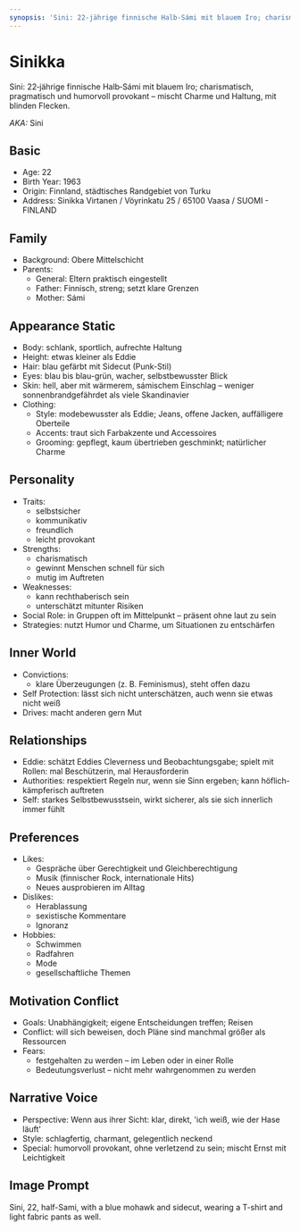 ```yaml
---
synopsis: 'Sini: 22‑jährige finnische Halb‑Sámi mit blauem Iro; charismatisch, pragmatisch und humorvoll provokant – mischt Charme und Haltung, mit blinden Flecken.'
---
```


# Sinikka

Sini: 22‑jährige finnische Halb‑Sámi mit blauem Iro; charismatisch, pragmatisch und humorvoll provokant – mischt Charme und Haltung, mit blinden Flecken.

_AKA:_ Sini

## Basic

- Age: 22
- Birth Year: 1963
- Origin: Finnland, städtisches Randgebiet von Turku
- Address: Sinikka Virtanen / Vöyrinkatu 25 / 65100 Vaasa / SUOMI - FINLAND

## Family

- Background: Obere Mittelschicht
- Parents:
  - General: Eltern praktisch eingestellt
  - Father: Finnisch, streng; setzt klare Grenzen
  - Mother: Sámi

## Appearance Static

- Body: schlank, sportlich, aufrechte Haltung
- Height: etwas kleiner als Eddie
- Hair: blau gefärbt mit Sidecut (Punk-Stil)
- Eyes: blau bis blau-grün, wacher, selbstbewusster Blick
- Skin: hell, aber mit wärmerem, sámischem Einschlag – weniger sonnenbrandgefährdet als viele Skandinavier
- Clothing:
  - Style: modebewusster als Eddie; Jeans, offene Jacken, auffälligere Oberteile
  - Accents: traut sich Farbakzente und Accessoires
  - Grooming: gepflegt, kaum übertrieben geschminkt; natürlicher Charme

## Personality

- Traits:
  - selbstsicher
  - kommunikativ
  - freundlich
  - leicht provokant
- Strengths:
  - charismatisch
  - gewinnt Menschen schnell für sich
  - mutig im Auftreten
- Weaknesses:
  - kann rechthaberisch sein
  - unterschätzt mitunter Risiken
- Social Role: in Gruppen oft im Mittelpunkt – präsent ohne laut zu sein
- Strategies: nutzt Humor und Charme, um Situationen zu entschärfen

## Inner World

- Convictions:
  - klare Überzeugungen (z. B. Feminismus), steht offen dazu
- Self Protection: lässt sich nicht unterschätzen, auch wenn sie etwas nicht weiß
- Drives: macht anderen gern Mut

## Relationships

- Eddie: schätzt Eddies Cleverness und Beobachtungsgabe; spielt mit Rollen: mal Beschützerin, mal Herausforderin
- Authorities: respektiert Regeln nur, wenn sie Sinn ergeben; kann höflich-kämpferisch auftreten
- Self: starkes Selbstbewusstsein, wirkt sicherer, als sie sich innerlich immer fühlt

## Preferences

- Likes:
  - Gespräche über Gerechtigkeit und Gleichberechtigung
  - Musik (finnischer Rock, internationale Hits)
  - Neues ausprobieren im Alltag
- Dislikes:
  - Herablassung
  - sexistische Kommentare
  - Ignoranz
- Hobbies:
  - Schwimmen
  - Radfahren
  - Mode
  - gesellschaftliche Themen

## Motivation Conflict

- Goals: Unabhängigkeit; eigene Entscheidungen treffen; Reisen
- Conflict: will sich beweisen, doch Pläne sind manchmal größer als Ressourcen
- Fears:
  - festgehalten zu werden – im Leben oder in einer Rolle
  - Bedeutungsverlust – nicht mehr wahrgenommen zu werden

## Narrative Voice

- Perspective: Wenn aus ihrer Sicht: klar, direkt, 'ich weiß, wie der Hase läuft'
- Style: schlagfertig, charmant, gelegentlich neckend
- Special: humorvoll provokant, ohne verletzend zu sein; mischt Ernst mit Leichtigkeit

## Image Prompt

Sini, 22, half-Sami, with a blue mohawk and sidecut, wearing a T-shirt and light fabric pants as well.
